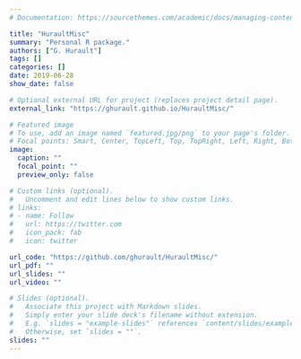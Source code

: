 ```yaml
---
# Documentation: https://sourcethemes.com/academic/docs/managing-content/

title: "HuraultMisc"
summary: "Personal R package."
authors: ["G. Hurault"]
tags: []
categories: []
date: 2019-06-28
show_date: false

# Optional external URL for project (replaces project detail page).
external_link: "https://ghurault.github.io/HuraultMisc/"

# Featured image
# To use, add an image named `featured.jpg/png` to your page's folder.
# Focal points: Smart, Center, TopLeft, Top, TopRight, Left, Right, BottomLeft, Bottom, BottomRight.
image:
  caption: ""
  focal_point: ""
  preview_only: false

# Custom links (optional).
#   Uncomment and edit lines below to show custom links.
# links:
# - name: Follow
#   url: https://twitter.com
#   icon_pack: fab
#   icon: twitter

url_code: "https://github.com/ghurault/HuraultMisc/"
url_pdf: ""
url_slides: ""
url_video: ""

# Slides (optional).
#   Associate this project with Markdown slides.
#   Simply enter your slide deck's filename without extension.
#   E.g. `slides = "example-slides"` references `content/slides/example-slides.md`.
#   Otherwise, set `slides = ""`.
slides: ""
---
```

